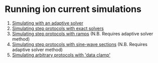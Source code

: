 # Running ion current simulations

1. [Simulating with an adaptive solver](ion-current-models.ipynb)
2. [Simulating step protocols with exact solvers](exact-simulation-of-step-protocols.ipynb)
3. [Simulating step protocols with ramps](steps-and-ramps.ipynb) (N.B. Requires adaptive solver method)
4. [Simulating step protocols with sine-wave sections](steps-and-sine-waves.ipynb) (N.B. Requires adaptive solver method)
5. [Simulating arbitrary protocols with 'data clamp'](data-clamp.ipynb)

